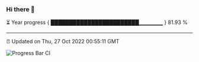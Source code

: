 ### Hi there 👋

⏳ Year progress { ████████████████████████▁▁▁▁▁▁ } 81.93 %

---

⏰ Updated on Thu, 27 Oct 2022 00:55:11 GMT

![Progress Bar CI](https://github.com/Shyam-Makwana/GitHub-Actions-Demo/workflows/Progress%20Bar%20CI/badge.svg)
